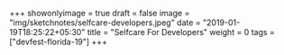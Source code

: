 +++
showonlyimage = true
draft = false
image = "img/sketchnotes/selfcare-developers.jpeg"
date = "2019-01-19T18:25:22+05:30"
title = "Selfcare For Developers"
weight = 0
tags = ["devfest-florida-19"]
+++


